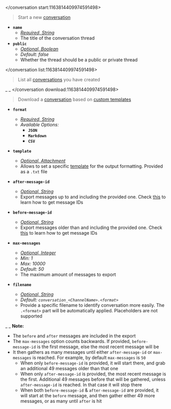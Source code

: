 </conversation start:1163814409974591498>
> Start a new [conversation](<https://discord.com/channels/1100933695986208849/1168754593434439700>)
- **`name`**
  - *[Required, String](<https://discord.com/channels/1100933695986208849/1139918131737923614/1149278889156296724>)*
  - The title of the conversation thread
- **`public`**
  - *[Optional, Boolean](<https://discord.com/channels/1100933695986208849/1139918131737923614/1149278889156296724>)*
  - *Default: false*
  - Whether the thread should be a public or private thread

</conversation list:1163814409974591498>
> List all [conversations](<https://discord.com/channels/1100933695986208849/1168754593434439700>) you have created


_ _
</conversation download:1163814409974591498>
> Download a [conversation](<https://discord.com/channels/1100933695986208849/1168754593434439700>) based on [custom templates](<https://discord.com/channels/1100933695986208849/1164336383679275088>)
- __**`format`**__
  - *[Required, String](<https://discord.com/channels/1100933695986208849/1139918131737923614/1149278889156296724>)*
  - *Available Options:*
	- __**`JSON`**__
	- __**`Markdown`**__
	- __**`CSV`**__
- __**`template`**__
  - *[Optional, Attachment](<https://discord.com/channels/1100933695986208849/1139918131737923614/1149278889156296724>)*
  - Allows to set a specific [template](<https://discord.com/channels/1100933695986208849/1164336383679275088>) for the output formatting. Provided as a `.txt` file
- __**`after-message-id`**__
  - *[Optional, String](<https://discord.com/channels/1100933695986208849/1139918131737923614/1149278889156296724>)*
  - Export messages up to and including the provided one. Check [this](https://discord.com/channels/1100933695986208849/1149283993548759090) to learn how to get message IDs
- __**`before-message-id`**__
  - *[Optional, String](<https://discord.com/channels/1100933695986208849/1139918131737923614/1149278889156296724>)*
  - Export messages older than and including the provided one. Check [this](https://discord.com/channels/1100933695986208849/1149283993548759090) to learn how to get message IDs
- __**`max-messages`**__
  - *[Optional, Integer](<https://discord.com/channels/1100933695986208849/1139918131737923614/1149278889156296724>)*
  - *Min: 1*
  - *Max: 10000*
  - *Default: 50*
  - The maximum amount of messages to export

- __**`filename`**__
  - *[Optional, String](<https://discord.com/channels/1100933695986208849/1139918131737923614/1149278889156296724>)*
  - *Default: `conversation_<ChannelName>.<format>`*
  - Provide a specific filename to identify conversation more easily. The `.<format>` part will be automatically applied. Placeholders are not supported



_ _
**Note:**
- The `before` and `after` messages are included in the export
- The `max-messages` option counts backwards. If provided, `before-message-id` is the first message, else the most recent message will be
- It then gathers as many messages until either `after-message-id` or `max-messages` is reached. For example, by default `max-messages` is `50`
  - When only `before-message-id` is provided, it will start there, and grab an additional 49 messages older than that one
  - When only `after-message-id` is provided, the most recent message is the first. Additional 49 messages before that will be gathered, unless `after-message-id` is reached. In that case it will stop there
  - When both `before-message-id` & `after-message-id` are provided, it will start at the `before` message, and then gather either 49 more messages, or as many until `after` is hit
